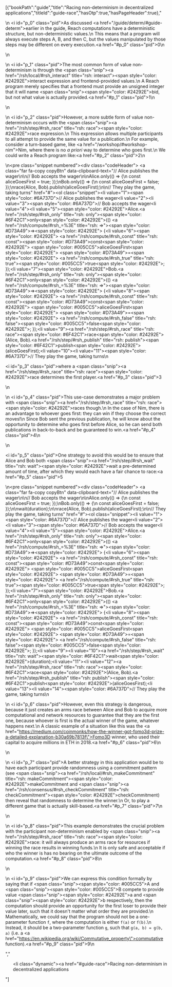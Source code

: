 [{"bookPath":"guide","title":"Racing non-determinism in decentralized applications","titleId":"guide-race","hasOtp":true,"hasPageHeader":true},"<p>\n  <i id=\"p_0\" class=\"pid\"></i>As discussed <a href=\"/guide/determ/#guide-determ\">earlier in the guide</a>, Reach computations have a deterministic structure, but non-deterministic values.\n  This means that a program will always execute steps A, B, and then C, but the values manipulated by those steps may be different on every execution.<a href=\"#p_0\" class=\"pid\">0</a>\n</p>\n<p>\n  <i id=\"p_1\" class=\"pid\"></i>The most common form of value non-determinism is through the <span class=\"snip\"><a href=\"/rsh/local/#rsh_interact\" title=\"rsh: interact\"><span style=\"color: #24292E\">interact</span></a></span> expression and frontend-provided values.\n  A Reach program merely specifies that a frontend must provide an unsigned integer that it will name <span class=\"snip\"><span style=\"color: #24292E\">bid</span></span>, but not what value is actually provided.<a href=\"#p_1\" class=\"pid\">1</a>\n</p>\n<p>\n  <i id=\"p_2\" class=\"pid\"></i>However, a more subtle form of value non-determinism occurs with the <span class=\"snip\"><a href=\"/rsh/step/#rsh_race\" title=\"rsh: race\"><span style=\"color: #24292E\">race</span></a></span> expression.\n  This expression allows multiple participants to all attempt to provide the same value for a publication.\n  For example, consider a turn-based game, like <a href=\"/workshop/#workshop-nim\">Nim</a>, where there is no <em>a priori</em> way to determine who goes first.\n  We could write a Reach program like:<a href=\"#p_2\" class=\"pid\">2</a>\n</p>\n<pre class=\"snippet numbered\"><div class=\"codeHeader\">&nbsp;<a class=\"far fa-copy copyBtn\" data-clipboard-text=\"// Alice publishes the wager\n\n// Bob accepts the wager\n\nAlice.only(() => {\n const aliceGoesFirst = true; });\nBob.only(() => {\n const aliceGoesFirst = false; });\nrace(Alice, Bob).publish(aliceGoesFirst);\n\n// They play the game, taking turns\" href=\"#\"></a></div><ol class=\"snippet\"><li value=\"1\"><span style=\"color: #6A737D\">// Alice publishes the wager</span></li><li value=\"2\"></li><li value=\"3\"><span style=\"color: #6A737D\">// Bob accepts the wager</span></li><li value=\"4\"></li><li value=\"5\"><span style=\"color: #24292E\">Alice.</span><a href=\"/rsh/step/#rsh_only\" title=\"rsh: only\"><span style=\"color: #6F42C1\">only</span></a><span style=\"color: #24292E\">(() </span><a href=\"/rsh/compute/#rsh_=%3E\" title=\"rsh: =>\"><span style=\"color: #D73A49\">=&gt;</span></a><span style=\"color: #24292E\"> {</span></li><li value=\"6\"><span style=\"color: #24292E\"> </span><a href=\"/rsh/compute/#rsh_const\" title=\"rsh: const\"><span style=\"color: #D73A49\">const</span></a><span style=\"color: #24292E\"> </span><span style=\"color: #005CC5\">aliceGoesFirst</span><span style=\"color: #24292E\"> </span><span style=\"color: #D73A49\">=</span><span style=\"color: #24292E\"> </span><a href=\"/rsh/compute/#rsh_true\" title=\"rsh: true\"><span style=\"color: #005CC5\">true</span></a><span style=\"color: #24292E\">; });</span></li><li value=\"7\"><span style=\"color: #24292E\">Bob.</span><a href=\"/rsh/step/#rsh_only\" title=\"rsh: only\"><span style=\"color: #6F42C1\">only</span></a><span style=\"color: #24292E\">(() </span><a href=\"/rsh/compute/#rsh_=%3E\" title=\"rsh: =>\"><span style=\"color: #D73A49\">=&gt;</span></a><span style=\"color: #24292E\"> {</span></li><li value=\"8\"><span style=\"color: #24292E\"> </span><a href=\"/rsh/compute/#rsh_const\" title=\"rsh: const\"><span style=\"color: #D73A49\">const</span></a><span style=\"color: #24292E\"> </span><span style=\"color: #005CC5\">aliceGoesFirst</span><span style=\"color: #24292E\"> </span><span style=\"color: #D73A49\">=</span><span style=\"color: #24292E\"> </span><a href=\"/rsh/compute/#rsh_false\" title=\"rsh: false\"><span style=\"color: #005CC5\">false</span></a><span style=\"color: #24292E\">; });</span></li><li value=\"9\"><a href=\"/rsh/step/#rsh_race\" title=\"rsh: race\"><span style=\"color: #6F42C1\">race</span></a><span style=\"color: #24292E\">(Alice, Bob).</span><a href=\"/rsh/step/#rsh_publish\" title=\"rsh: publish\"><span style=\"color: #6F42C1\">publish</span></a><span style=\"color: #24292E\">(aliceGoesFirst);</span></li><li value=\"10\"></li><li value=\"11\"><span style=\"color: #6A737D\">// They play the game, taking turns</span></li></ol></pre>\n<p><i id=\"p_3\" class=\"pid\"></i>where a <span class=\"snip\"><a href=\"/rsh/step/#rsh_race\" title=\"rsh: race\"><span style=\"color: #24292E\">race</span></a></span> determines the first player.<a href=\"#p_3\" class=\"pid\">3</a></p>\n<p>\n  <i id=\"p_4\" class=\"pid\"></i>This use-case demonstrates a major problem with <span class=\"snip\"><a href=\"/rsh/step/#rsh_race\" title=\"rsh: race\"><span style=\"color: #24292E\">race</span></a></span>s though.\n  In the case of Nim, there is an advantage to whoever goes first: they can win if they choose the correct moves!\n  Since Bob sent the previous publication, he will know about the opportunity to determine who goes first before Alice, so he can send both publications in back-to-back and be guaranteed to win.<a href=\"#p_4\" class=\"pid\">4</a>\n</p>\n<p><i id=\"p_5\" class=\"pid\"></i>One strategy to avoid this would be to ensure that Alice and Bob both <span class=\"snip\"><a href=\"/rsh/step/#rsh_wait\" title=\"rsh: wait\"><span style=\"color: #24292E\">wait</span></a></span> a pre-determined amount of time, after which they would each have a fair chance to race:<a href=\"#p_5\" class=\"pid\">5</a></p>\n<pre class=\"snippet numbered\"><div class=\"codeHeader\">&nbsp;<a class=\"far fa-copy copyBtn\" data-clipboard-text=\"// Alice publishes the wager\n\n// Bob accepts the wager\n\nAlice.only(() => {\n const aliceGoesFirst = true; });\nBob.only(() => {\n const aliceGoesFirst = false; });\n\nwait(duration);\n\nrace(Alice, Bob).publish(aliceGoesFirst);\n\n// They play the game, taking turns\" href=\"#\"></a></div><ol class=\"snippet\"><li value=\"1\"><span style=\"color: #6A737D\">// Alice publishes the wager</span></li><li value=\"2\"></li><li value=\"3\"><span style=\"color: #6A737D\">// Bob accepts the wager</span></li><li value=\"4\"></li><li value=\"5\"><span style=\"color: #24292E\">Alice.</span><a href=\"/rsh/step/#rsh_only\" title=\"rsh: only\"><span style=\"color: #6F42C1\">only</span></a><span style=\"color: #24292E\">(() </span><a href=\"/rsh/compute/#rsh_=%3E\" title=\"rsh: =>\"><span style=\"color: #D73A49\">=&gt;</span></a><span style=\"color: #24292E\"> {</span></li><li value=\"6\"><span style=\"color: #24292E\"> </span><a href=\"/rsh/compute/#rsh_const\" title=\"rsh: const\"><span style=\"color: #D73A49\">const</span></a><span style=\"color: #24292E\"> </span><span style=\"color: #005CC5\">aliceGoesFirst</span><span style=\"color: #24292E\"> </span><span style=\"color: #D73A49\">=</span><span style=\"color: #24292E\"> </span><a href=\"/rsh/compute/#rsh_true\" title=\"rsh: true\"><span style=\"color: #005CC5\">true</span></a><span style=\"color: #24292E\">; });</span></li><li value=\"7\"><span style=\"color: #24292E\">Bob.</span><a href=\"/rsh/step/#rsh_only\" title=\"rsh: only\"><span style=\"color: #6F42C1\">only</span></a><span style=\"color: #24292E\">(() </span><a href=\"/rsh/compute/#rsh_=%3E\" title=\"rsh: =>\"><span style=\"color: #D73A49\">=&gt;</span></a><span style=\"color: #24292E\"> {</span></li><li value=\"8\"><span style=\"color: #24292E\"> </span><a href=\"/rsh/compute/#rsh_const\" title=\"rsh: const\"><span style=\"color: #D73A49\">const</span></a><span style=\"color: #24292E\"> </span><span style=\"color: #005CC5\">aliceGoesFirst</span><span style=\"color: #24292E\"> </span><span style=\"color: #D73A49\">=</span><span style=\"color: #24292E\"> </span><a href=\"/rsh/compute/#rsh_false\" title=\"rsh: false\"><span style=\"color: #005CC5\">false</span></a><span style=\"color: #24292E\">; });</span></li><li value=\"9\"></li><li value=\"10\"><a href=\"/rsh/step/#rsh_wait\" title=\"rsh: wait\"><span style=\"color: #6F42C1\">wait</span></a><span style=\"color: #24292E\">(duration);</span></li><li value=\"11\"></li><li value=\"12\"><a href=\"/rsh/step/#rsh_race\" title=\"rsh: race\"><span style=\"color: #6F42C1\">race</span></a><span style=\"color: #24292E\">(Alice, Bob).</span><a href=\"/rsh/step/#rsh_publish\" title=\"rsh: publish\"><span style=\"color: #6F42C1\">publish</span></a><span style=\"color: #24292E\">(aliceGoesFirst);</span></li><li value=\"13\"></li><li value=\"14\"><span style=\"color: #6A737D\">// They play the game, taking turns</span></li></ol></pre>\n<p>\n  <i id=\"p_6\" class=\"pid\"></i>However, even this strategy is dangerous, because it just creates an arms race between Alice and Bob to acquire more computational and network resources to guarantee that they are the first one, because whoever is first is the actual winner of the game, whatever happens next.\n  A classic example of a situation like this was the <a href=\"https://medium.com/coinmonks/how-the-winner-got-fomo3d-prize-a-detailed-explanation-b30a69b7813f\">Fomo3D winner</a>, who used their capital to acquire millions in ETH in 2018.<a href=\"#p_6\" class=\"pid\">6</a>\n</p>\n<p>\n  <i id=\"p_7\" class=\"pid\"></i>A better strategy in this application would be to have each participant provide randomness using a commitment pattern (see <span class=\"snip\"><a href=\"/rsh/local/#rsh_makeCommitment\" title=\"rsh: makeCommitment\"><span style=\"color: #24292E\">makeCommitment</span></a></span> and <span class=\"snip\"><a href=\"/rsh/consensus/#rsh_checkCommitment\" title=\"rsh: checkCommitment\"><span style=\"color: #24292E\">checkCommitment</span></a></span>) then reveal that randomness to determine the winner.\n  Or, to play a different game that is actually skill-based.<a href=\"#p_7\" class=\"pid\">7</a>\n</p>\n<p>\n  <i id=\"p_8\" class=\"pid\"></i>This example demonstrates the crucial problem with the participant non-determinism enabled by <span class=\"snip\"><a href=\"/rsh/step/#rsh_race\" title=\"rsh: race\"><span style=\"color: #24292E\">race</span></a></span>: it will always produce an arms race for resources if winning the race results in winning funds.\n  It is only safe and acceptable if who the winner is has no bearing on the ultimate outcome of the computation.<a href=\"#p_8\" class=\"pid\">8</a>\n</p>\n<p>\n  <i id=\"p_9\" class=\"pid\"></i>We can express this condition formally by saying that if <span class=\"snip\"><span style=\"color: #005CC5\">A</span></span> and <span class=\"snip\"><span style=\"color: #005CC5\">B</span></span> compete to provide value <span class=\"snip\"><span style=\"color: #24292E\">a</span></span> and <span class=\"snip\"><span style=\"color: #24292E\">b</span></span> respectively, then the computation should provide an opportunity for the first loser to provide their value later, such that it doesn't matter what order they are provided.\n  Mathematically, we could say that the program should not be a one-parameter function <code>f</code>, where the computation is either <code>f(a)</code> or <code>f(b)</code>.\n  Instead, it should be a two-parameter function <code>g</code>, such that <code>g(a, b) = g(b, a)</code> (i.e. a <a href=\"https://en.wikipedia.org/wiki/Commutative_property\">commutative</a> function).<a href=\"#p_9\" class=\"pid\">9</a>\n</p>","<ul><li class=\"dynamic\"><a href=\"#guide-race\">Racing non-determinism in decentralized applications</a></li></ul>"]